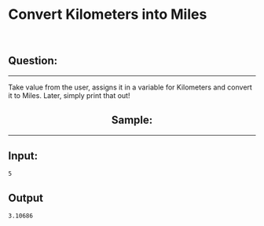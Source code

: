 # Convert Kilometers into Miles

<br>
<h2>Question:</h2>
<hr>
Take value from the user, assigns it in a variable for Kilometers and convert it to Miles. Later, simply print that out!
<br>
<h2 align = "center">Sample:</h2>
<hr>
<h2>Input:</h2>

~~~
5
~~~


<h2>Output</h2>


~~~
3.10686
~~~
